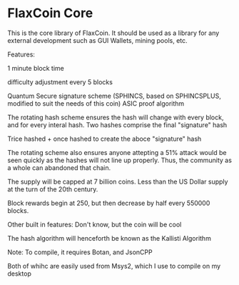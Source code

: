 # FlaxCoin Core
 This is the core library of FlaxCoin. It should be used as a library for any external development such as GUI Wallets, mining pools, etc.

Features:

 1 minute block time
 
 difficulty adjustment every 5 blocks
 
 Quantum Secure signature scheme (SPHINCS, based on SPHINCSPLUS, modified to suit the needs of this coin)
 ASIC proof algorithm
 
  The rotating hash scheme ensures the hash will change with every block, and for every interal hash.
  Two hashes comprise the final "signature" hash
  
  Trice hashed + once hashed to create the aboce "signature" hash
  
  The rotating scheme also ensures anyone attepting a 51% attack would be seen quickly as the hashes will not line up properly. Thus, the community as a whole can abandoned that chain.
  
 The supply will be capped at 7 billion coins. Less than the US Dollar supply at the turn of the 20th century.
 
 Block rewards begin at 250, but then decrease by half every 550000 blocks.
 
 Other built in features:
  Don't know, but the coin will be cool

The hash algorithm will henceforth be known as the Kallisti Algorithm

Note: To compile, it requires Botan, and JsonCPP

Both of whihc are easily used from Msys2, which I use to compile on my desktop
